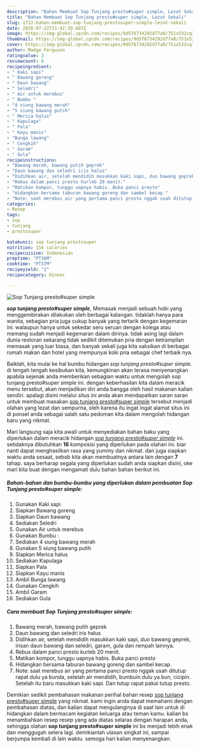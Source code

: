 ```yaml
---
description: "Bahan Membuat Sop Tunjang presto#super simple, Lezat Sekali"
title: "Bahan Membuat Sop Tunjang presto#super simple, Lezat Sekali"
slug: 1722-bahan-membuat-sop-tunjang-prestosuper-simple-lezat-sekali
date: 2020-07-22T21:42:19.607Z
image: https://img-global.cpcdn.com/recipes/9d5f6734292d77a0/751x532cq70/sop-tunjang-prestosuper-simple-foto-resep-utama.jpg
thumbnail: https://img-global.cpcdn.com/recipes/9d5f6734292d77a0/751x532cq70/sop-tunjang-prestosuper-simple-foto-resep-utama.jpg
cover: https://img-global.cpcdn.com/recipes/9d5f6734292d77a0/751x532cq70/sop-tunjang-prestosuper-simple-foto-resep-utama.jpg
author: Madge Ferguson
ratingvalue: 3
reviewcount: 8
recipeingredient:
- " Kaki sapi"
- " Bawang goreng"
- " Daun bawang"
- " Seledri"
- " Air untuk merebus"
- " Bumbu "
- "4 siung bawang merah"
- "5 siung bawang putih"
- " Merica halus"
- " Kapulaga"
- " Pala"
- " Kayu manis"
- "Bunga lawang"
- " Cengkih"
- " Garam"
- " Gula"
recipeinstructions:
- "Bawang merah, bawang putih geprek"
- "Daun bawang dan seledri iris halus"
- "Didihkan air, setelah mendidih masukkan kaki sapi, duo bawang geprek, irisan daun bawang dan seledri, garam, gula dan rempah lainnya."
- "Rebus dalam panci presto kurleb 20 menit."
- "Matikan kompor, tunggu uapnya habis. Buka panci presto"
- "Hidangkan bersama taburan bawang goreng dan sambel kecap."
- "Note: saat merebus air yang pertama panci presto nggak usah ditutup rapat dulu ya bunda, setelah air mendidih, bumbuin dulu ya bun, cicipin. Setelah itu baru masukkan kaki sapi. Dan tutup rapat pakai tutup presto."
categories:
- Resep
tags:
- sop
- tunjang
- prestosuper

katakunci: sop tunjang prestosuper 
nutrition: 154 calories
recipecuisine: Indonesian
preptime: "PT36M"
cooktime: "PT37M"
recipeyield: "2"
recipecategory: Dinner

---
```



![Sop Tunjang presto#super simple](https://img-global.cpcdn.com/recipes/9d5f6734292d77a0/751x532cq70/sop-tunjang-prestosuper-simple-foto-resep-utama.jpg)

<b><i>sop tunjang presto#super simple</i></b>, Memasak menjadi sebuah hobi yang menggembirakan dilakukan oleh berbagai kalangan. tidaklah hanya para wanita, sebagian pria juga cukup banyak yang tertarik dengan kegemaran ini. walaupun hanya untuk sekedar seru seruan dengan kolega atau memang sudah menjadi kegemaran dalam dirinya. tidak asing lagi dalam dunia restoran sekarang tidak sedikit ditemukan pria dengan ketrampilan memasak yang luar biasa, dan banyak sekali juga kita saksikan di berbagai rumah makan dan hotel yang mempunyai koki pria sebagai chef terbaik nya.



Baiklah, kita mulai ke hal bumbu hidangan <i>sop tunjang presto#super simple</i>. di tengah tengah kesibukan kita, kemungkinan akan terasa menyenangkan apabila sejenak anda memberikan sebagian waktu untuk mengolah sop tunjang presto#super simple ini. dengan keberhasilan kita dalam meracik menu tersebut, akan menjadikan diri anda bangga oleh hasil makanan kalian sendiri. apalagi disini melalui situs ini anda akan mendapatkan saran saran untuk membuat masakan <u>sop tunjang presto#super simple</u> tersebut menjadi olahan yang lezat dan sempurna, oleh karena itu ingat ingat alamat situs ini di ponsel anda sebagai salah satu pedoman kita dalam mengolah hidangan baru yang nikmat.


Mari langsung saja kita awali untuk menyediakan bahan baku yang diperlukan dalam meracik hidangan <u><i>sop tunjang presto#super simple</i></u> ini. setidaknya dibutuhkan <b>16</b> komposisi yang diperlukan pada olahan ini. biar nanti dapat menghasilkan rasa yang yummy dan nikmat. dan juga siapkan waktu anda sesaat, sebab kita akan membuatnya antara lain dengan <b>7</b> tahap. saya berharap segala yang diperlukan sudah anda siapkan disini, oke mari kita buat dengan mengamati dulu bahan bahan berikut ini.

<!--inarticleads1-->

##### Bahan-bahan dan bumbu-bumbu yang diperlukan dalam pembuatan Sop Tunjang presto#super simple:

1. Gunakan  Kaki sapi
1. Siapkan  Bawang goreng
1. Siapkan  Daun bawang
1. Sediakan  Seledri
1. Gunakan  Air untuk merebus
1. Gunakan  Bumbu :
1. Sediakan 4 siung bawang merah
1. Gunakan 5 siung bawang putih
1. Siapkan  Merica halus
1. Sediakan  Kapulaga
1. Siapkan  Pala
1. Siapkan  Kayu manis
1. Ambil Bunga lawang
1. Gunakan  Cengkih
1. Ambil  Garam
1. Sediakan  Gula




<!--inarticleads2-->

##### Cara membuat Sop Tunjang presto#super simple:

1. Bawang merah, bawang putih geprek
1. Daun bawang dan seledri iris halus
1. Didihkan air, setelah mendidih masukkan kaki sapi, duo bawang geprek, irisan daun bawang dan seledri, garam, gula dan rempah lainnya.
1. Rebus dalam panci presto kurleb 20 menit.
1. Matikan kompor, tunggu uapnya habis. Buka panci presto
1. Hidangkan bersama taburan bawang goreng dan sambel kecap.
1. Note: saat merebus air yang pertama panci presto nggak usah ditutup rapat dulu ya bunda, setelah air mendidih, bumbuin dulu ya bun, cicipin. Setelah itu baru masukkan kaki sapi. Dan tutup rapat pakai tutup presto.




Demikian sedikit pembahasan makanan perihal bahan resep <u>sop tunjang presto#super simple</u> yang nikmat. kami ingin anda dapat memahami dengan pembahasan diatas, dan kalian dapat mengulanginya di saat lain untuk di hidangkan dalam bermacam kegiatan keluarga atau teman kamu. kalian bs menambahkan resep resep yang ada diatas selaras dengan harapan anda, sehingga olahan <b>sop tunjang presto#super simple</b> ini bs menjadi lebih enak dan menggugah selera lagi. demikianlah ulasan singkat ini, sampai berjumpa kembali di lain waktu. semoga hari kalian menyenangkan.
